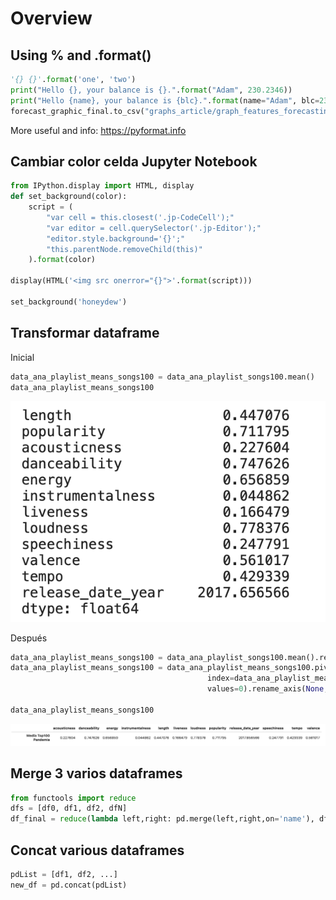 # Overview

## Using % and .format()
```python
'{} {}'.format('one', 'two')
print("Hello {}, your balance is {}.".format("Adam", 230.2346))
print("Hello {name}, your balance is {blc}.".format(name="Adam", blc=230.2346))
forecast_graphic_final.to_csv("graphs_article/graph_features_forecasting_{}.csv".format(feature), sep = ',')
```
More useful and info: https://pyformat.info

## Cambiar color celda Jupyter Notebook

```python
from IPython.display import HTML, display
def set_background(color):    
    script = (
        "var cell = this.closest('.jp-CodeCell');"
        "var editor = cell.querySelector('.jp-Editor');"
        "editor.style.background='{}';"
        "this.parentNode.removeChild(this)"
    ).format(color)

display(HTML('<img src onerror="{}">'.format(script)))

set_background('honeydew')
```

## Transformar dataframe

Inicial
```python
data_ana_playlist_means_songs100 = data_ana_playlist_songs100.mean()
data_ana_playlist_means_songs100
```
<img src="trans_data1.png"/>

Después
```python
data_ana_playlist_means_songs100 = data_ana_playlist_songs100.mean().reset_index()
data_ana_playlist_means_songs100 = data_ana_playlist_means_songs100.pivot_table(columns='index',
                                            index=data_ana_playlist_means_songs100.index//len(data_ana_playlist_means_songs100),
                                            values=0).rename_axis(None, axis=1).rename(index={0: 'Media Top100 Pandemia'})

data_ana_playlist_means_songs100
```
<img src="transdata2.png"/>

## Merge 3 varios dataframes

```python
from functools import reduce
dfs = [df0, df1, df2, dfN]
df_final = reduce(lambda left,right: pd.merge(left,right,on='name'), dfs)
```

## Concat various dataframes

```python
pdList = [df1, df2, ...]
new_df = pd.concat(pdList)
```
